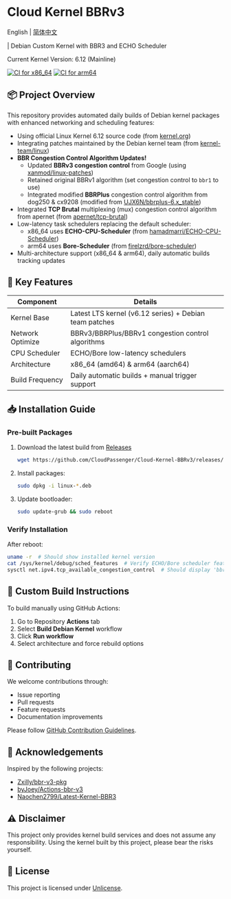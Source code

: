 # Cloud Kernel BBRv3

English | [简体中文](README.md)

| Debian Custom Kernel with BBR3 and ECHO Scheduler

Current Kernel Version: 6.12 (Mainline)

[![CI for x86_64](https://github.com/CloudPassenger/Cloud-Kernel-BBRv3/actions/workflows/build.yml/badge.svg)](https://github.com/CloudPassenger/Cloud-Kernel-BBRv3/actions)
[![CI for arm64](https://github.com/CloudPassenger/Cloud-Kernel-BBRv3/actions/workflows/build-arm64.yml/badge.svg)](https://github.com/CloudPassenger/Cloud-Kernel-BBRv3/actions)

## 📦 Project Overview

This repository provides automated daily builds of Debian kernel packages with enhanced networking and scheduling features:
- Using official Linux Kernel 6.12 source code (from [kernel.org](https://cdn.kernel.org/pub/linux/kernel/v6.x/))
- Integrating patches maintained by the Debian kernel team (from [kernel-team/linux](https://salsa.debian.org/kernel-team/linux/))
- **BBR Congestion Control Algorithm Updates!**
  - Updated **BBRv3 congestion control** from Google (using [xanmod/linux-patches](https://gitlab.com/xanmod/linux-patches))
  - Retained original BBRv1 algorithm (set congestion control to `bbr1` to use)
  - Integrated modified **BBRPlus** congestion control algorithm from dog250 & cx9208 (modified from [UJX6N/bbrplus-6.x_stable](https://github.com/UJX6N/bbrplus-6.x_stable))
- Integrated **TCP Brutal** multiplexing (mux) congestion control algorithm from apernet (from [apernet/tcp-brutal](https://github.com/apernet/tcp-brutal))
- Low-latency task schedulers replacing the default scheduler:
  - x86_64 uses **ECHO-CPU-Scheduler** (from [hamadmarri/ECHO-CPU-Scheduler](https://github.com/hamadmarri/ECHO-CPU-Scheduler))
  - arm64 uses **Bore-Scheduler** (from [firelzrd/bore-scheduler](https://github.com/firelzrd/bore-scheduler))
- Multi-architecture support (x86_64 & arm64), daily automatic builds tracking updates

## 🚀 Key Features

| Component          | Details                                                                 |
|--------------------|-------------------------------------------------------------------------|
| Kernel Base        | Latest LTS kernel (v6.12 series) + Debian team patches                 |
| Network Optimize   | BBRv3/BBRPlus/BBRv1 congestion control algorithms                      |
| CPU Scheduler      | ECHO/Bore low-latency schedulers                                       |
| Architecture       | x86_64 (amd64) & arm64 (aarch64)                                      |
| Build Frequency    | Daily automatic builds + manual trigger support                        |

## 📥 Installation Guide

### Pre-built Packages

1. Download the latest build from [Releases](https://github.com/CloudPassenger/Cloud-Kernel-BBRv3/releases)
   ```bash
   wget https://github.com/CloudPassenger/Cloud-Kernel-BBRv3/releases/download/<version>/linux-{image,headers}-<version>_<arch>.deb
   ```

2. Install packages:
   ```bash
   sudo dpkg -i linux-*.deb
   ```

3. Update bootloader:
   ```bash
   sudo update-grub && sudo reboot
   ```

### Verify Installation
After reboot:
```bash
uname -r  # Should show installed kernel version
cat /sys/kernel/debug/sched_features  # Verify ECHO/Bore scheduler features
sysctl net.ipv4.tcp_available_congestion_control  # Should display 'bbr bbrplus bbr1'
```

## 🔧 Custom Build Instructions

To build manually using GitHub Actions:
1. Go to Repository **Actions** tab
2. Select **Build Debian Kernel** workflow
3. Click **Run workflow**
4. Select architecture and force rebuild options

## 🤝 Contributing

We welcome contributions through:
- Issue reporting
- Pull requests
- Feature requests
- Documentation improvements

Please follow [GitHub Contribution Guidelines](https://github.com/github/docs/blob/main/CONTRIBUTING.md).

## 💖 Acknowledgements

Inspired by the following projects:
- [Zxilly/bbr-v3-pkg](https://github.com/Zxilly/bbr-v3-pkg)
- [byJoey/Actions-bbr-v3](https://github.com/byJoey/Actions-bbr-v3)
- [Naochen2799/Latest-Kernel-BBR3](https://github.com/Naochen2799/Latest-Kernel-BBR3)

## ⚠️ Disclaimer

This project only provides kernel build services and does not assume any responsibility. Using the kernel built by this project, please bear the risks yourself.

## 📜 License

This project is licensed under [Unlicense](https://unlicense.org/).